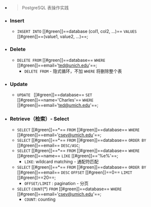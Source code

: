 - > PostgreSQL 表操作实践
- ### Insert
	- `INSERT INTO` [[#green]]==database (col1, col2, ...)== `VALUES` [[#green]]==(value1, value2, ...)==;
- ### Delete
	- `DELETE FROM` [[#green]]==database== `WHERE` [[#green]]==email='ted@unich.edu'==;
		- `DELETE FROM` - 隐式循环，不加 `WHERE` 将删除整个表
- ### Update
	- `UPDATE ` [[#green]]==database== `SET` [[#green]]==name='Charles'== `WHERE` [[#green]]==email='ted@umich.edu'==;
- ### Retrieve（检索）- Select
	- `SELECT` [[#green]]==*== `FROM` [[#green]]==database== `WHERE` [[#green]]==email='csev@umich.edu'==;
	- `SELECT` [[#green]]==*== `FROM` [[#green]]==database== `ORDER BY` [[#green]]==email== `DESC/ASC`;
	- `SELECT` [[#green]]==*== `FROM` [[#green]]==database== `WHERE` [[#green]]==name== `LIKE` [[#green]]=='%e%'==;
		- `LIKE`: wildcard matching - 通配符匹配
	- `SELECT` [[#green]]==*== `FROM` [[#green]]==database== `ORDER BY` [[#green]]==email== `DESC` `OFFSET` [[#green]]==0== `LIMIT` [[#green]]==20==;
		- `OFFSET/LIMIT` : pagination - 分页
	- `SELECT` `COUNT`(*) `FROM` [[#green]]==database== `WHERE` [[#green]]==email='csev@umich.edu'==;
		- `COUNT`: counting